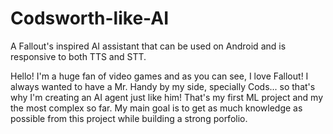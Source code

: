 # Codsworth-like-AI
A Fallout's inspired AI assistant that can be used on Android and is responsive to both TTS and STT.

Hello! I'm a huge fan of video games and as you can see, I love Fallout! I always wanted to have a Mr. Handy by my side, specially Cods... so that's why I'm creating an AI agent just like him!
That's my first ML project and my the most complex so far. My main goal is to get as much knowledge as possible from this project while building a strong porfolio.
